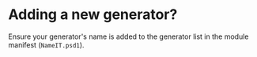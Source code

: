 # Adding a new generator?
Ensure your generator's name is added to the generator list in the module manifest (`NameIT.psd1`).